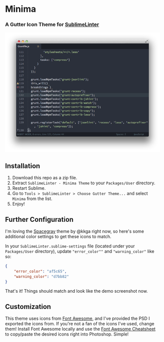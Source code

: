 # Minima

### A Gutter Icon Theme for [SublimeLinter](https://github.com/SublimeLinter/SublimeLinter)

![image](_screenshots/minima-thumb.png)

## Installation

1. Download this repo as a zip file.
2. Extract `SublimeLinter - Minima Theme` to your `Packages/User` directory.
3. Restart Sublime.
4. Go to `Tools > SublimeLinter > Choose Gutter Theme...` and select `Minima` from the list.
5. Enjoy!

## Further Configuration

I'm loving the [Spacegray](http://kkga.github.io/spacegray/) theme by @kkga right now, so here's some additional color settings to get these icons to match.

In your `SublimeLinter.sublime-settings` file (located under your `Packages/User` directory), update `"error_color""` and `"warning_color"` like so:

``` json
{
	"error_color": "af5c65",
	"warning_color": "d7bb82"
}
```

That's it! Things should match and look like the demo screenshot now.

## Customization

This theme uses icons from [Font Awesome](http://fortawesome.github.io/Font-Awesome/), and I've provided the PSD I exported the icons from. If you're not a fan of the icons I've used, change them! Install Font Awesome locally and use the [Font Awesome Cheatsheet](http://fortawesome.github.io/Font-Awesome/cheatsheet/) to copy/paste the desired icons right into Photoshop. Simple!